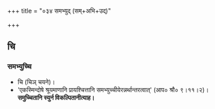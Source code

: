 +++
title = "०३४ समभ्युद् (सम्+अभि+उद्)"

+++

## चि
### समभ्युच्चि
- चि (चिञ् चयने)।
- 'एकस्मिन्दोषे श्रूयमाणानि प्रायश्चित्तानि समभ्युच्चीयेरन्नर्थान्तरत्वात्' (आप० श्रौ० ९।११।२)। **समुच्चितानि स्युर्न विकल्पितानीत्याह।**
